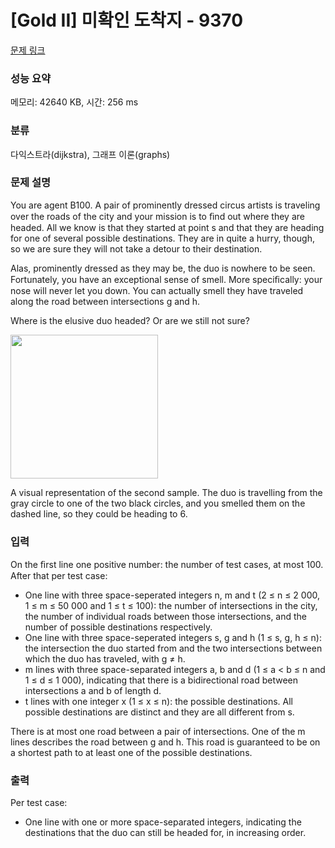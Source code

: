 # [Gold II] 미확인 도착지 - 9370 

[문제 링크](https://www.acmicpc.net/problem/9370) 

### 성능 요약

메모리: 42640 KB, 시간: 256 ms

### 분류

다익스트라(dijkstra), 그래프 이론(graphs)

### 문제 설명

<p>You are agent B100. A pair of prominently dressed circus artists is traveling over the roads of the city and your mission is to ﬁnd out where they are headed. All we know is that they started at point s and that they are heading for one of several possible destinations. They are in quite a hurry, though, so we are sure they will not take a detour to their destination.</p>

<p>Alas, prominently dressed as they may be, the duo is nowhere to be seen. Fortunately, you have an exceptional sense of smell. More speciﬁcally: your nose will never let you down. You can actually smell they have traveled along the road between intersections g and h.</p>

<p>Where is the elusive duo headed? Or are we still not sure?</p>

<p><img alt="" src="https://www.acmicpc.net/upload/images/destination.png" style="height:230px; width:236px"></p>

<p>A visual representation of the second sample. The duo is travelling from the gray circle to one of the two black circles, and you smelled them on the dashed line, so they could be heading to 6.</p>

### 입력 

 <p>On the ﬁrst line one positive number: the number of test cases, at most 100. After that per test case:</p>

<ul>
	<li>One line with three space-seperated integers n, m and t (2 ≤ n ≤ 2 000, 1 ≤ m ≤ 50 000 and 1 ≤ t ≤ 100): the number of intersections in the city, the number of individual roads between those intersections, and the number of possible destinations respectively.</li>
	<li>One line with three space-seperated integers s, g and h (1 ≤ s, g, h ≤ n): the intersection the duo started from and the two intersections between which the duo has traveled, with g ≠ h.</li>
	<li>m lines with three space-separated integers a, b and d (1 ≤ a < b ≤ n and 1 ≤ d ≤ 1 000), indicating that there is a bidirectional road between intersections a and b of length d.</li>
	<li>t lines with one integer x (1 ≤ x ≤ n): the possible destinations. All possible destinations are distinct and they are all different from s.</li>
</ul>

<p>There is at most one road between a pair of intersections. One of the m lines describes the road between g and h. This road is guaranteed to be on a shortest path to at least one of the possible destinations.</p>

### 출력 

 <p>Per test case:</p>

<ul>
	<li>One line with one or more space-separated integers, indicating the destinations that the duo can still be headed for, in increasing order.</li>
</ul>

